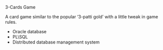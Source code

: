 3-Cards Game

A card game similar to the popular ‘3-patti gold’ with a little tweak in game rules. 
- Oracle database
- PL\SQL
- Distributed database management system
